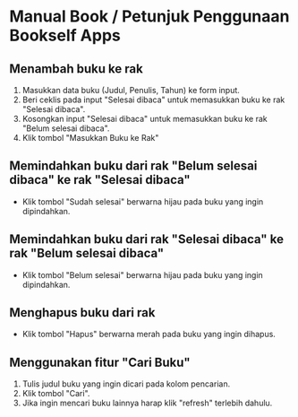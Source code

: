 # Manual Book / Petunjuk Penggunaan Bookself Apps

## Menambah buku ke rak

<ol>
<li> Masukkan data buku (Judul, Penulis, Tahun) ke form input.
<li> Beri ceklis pada input "Selesai dibaca" untuk memasukkan buku ke rak "Selesai dibaca".
<li> Kosongkan input "Selesai dibaca" untuk memasukkan buku ke rak "Belum selesai dibaca".
<li> Klik tombol "Masukkan Buku ke Rak"
</ol>

## Memindahkan buku dari rak "Belum selesai dibaca" ke rak "Selesai dibaca"

<ul>
<li>Klik tombol "Sudah selesai" berwarna hijau pada buku yang ingin dipindahkan.
</ul>

## Memindahkan buku dari rak "Selesai dibaca" ke rak "Belum selesai dibaca"

<ul>
<li>Klik tombol "Belum selesai" berwarna hijau pada buku yang ingin dipindahkan.
</ul>

## Menghapus buku dari rak

<ul>
<li>Klik tombol "Hapus" berwarna merah pada buku yang ingin dihapus.
</ul>

## Menggunakan fitur "Cari Buku"

<ol>
<li>Tulis judul buku yang ingin dicari pada kolom pencarian.
<li>Klik tombol "Cari".
<li>Jika ingin mencari buku lainnya harap klik "refresh" terlebih dahulu.
</ol>
